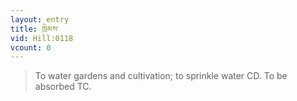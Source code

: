 ```yaml
---
layout: entry
title: ཁྲེམས་
vid: Hill:0118
vcount: 0
---
```

> To water gardens and cultivation; to sprinkle water CD\. To be absorbed TC\.


